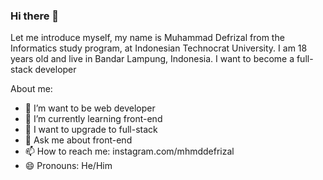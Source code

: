 ### Hi there 👋

Let me introduce myself, my name is Muhammad Defrizal from the Informatics study program, at Indonesian Technocrat University. I am 18 years old and live in Bandar Lampung, Indonesia. I want to become a full-stack developer


About me:
- 🔭 I’m want to be web developer
- 🌱 I’m currently learning front-end
- 👯 I want to upgrade to full-stack
- 💬 Ask me about front-end
- 📫 How to reach me: instagram.com/mhmddefrizal
- 😄 Pronouns: He/Him

